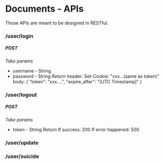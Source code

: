 # Documents - APIs
Those APIs are meant to be designed in RESTful.

### /user/login
##### POST
_Take params_
- username - String
- password - String
_Return_
header:
Set-Cookie: "xxx...(same as token)"
body:
{
	"token": "xxx....",
	"expire_after": "[UTC Timestamp]"
}

### /user/logout
##### POST
_Take params_
- token - String
_Return_
If success: 200
If error happened: 500
### /user/update

### /user/suicide